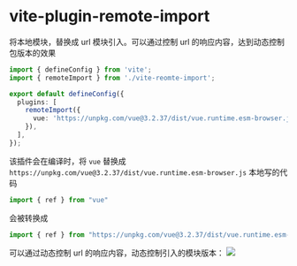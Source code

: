 # vite-plugin-remote-import
将本地模块，替换成 url 模块引入。可以通过控制 url 的响应内容，达到动态控制包版本的效果

```typescript
import { defineConfig } from 'vite';
import { remoteImport } from './vite-reomte-import';

export default defineConfig({
  plugins: [
    remoteImport({
      vue: 'https://unpkg.com/vue@3.2.37/dist/vue.runtime.esm-browser.js',
    }),
  ],
});
```

该插件会在编译时，将 `vue` 替换成 `https://unpkg.com/vue@3.2.37/dist/vue.runtime.esm-browser.js`
本地写的代码
```typescript
import { ref } from "vue"
```
会被转换成
```typescript
import { ref } from "https://unpkg.com/vue@3.2.37/dist/vue.runtime.esm-browser.js";
```

可以通过动态控制 url 的响应内容，动态控制引入的模块版本：
![](https://img-1252756644.cos.ap-nanjing.myqcloud.com/img/20220819145418.png)
